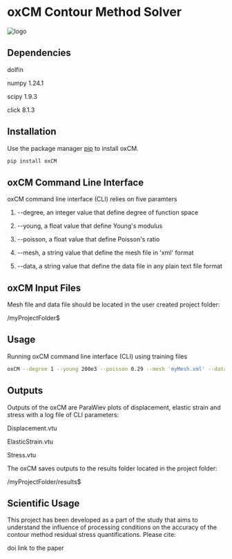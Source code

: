 # oxCM Contour Method Solver
![logo](https://raw.githubusercontent.com/fffatttihhh/oxCM/main/logo.png)


## Dependencies
dolfin

numpy 1.24.1

scipy 1.9.3

click 8.1.3


## Installation
Use the package manager [pip](https://pip.pypa.io/en/stable/) to install oxCM.

```bash
pip install oxCM
```

## oxCM Command Line Interface
oxCM command line interface (CLI) relies on five paramters

1. --degree, an integer value that define degree of function space

2. --young, a float value that define Young's modulus

3. --poisson, a float value that define Poisson's ratio

4. --mesh, a string value that define the mesh file in 'xml' format

5. --data, a string value that define the data file in any plain text file format

## oxCM Input Files
Mesh file and data file should be located in the user created project folder:

/myProjectFolder$

## Usage
Running oxCM command line interface (CLI) using training files

```bash
oxCM --degree 1 --young 200e3 --poisson 0.29 --mesh 'myMesh.xml' --data 'myData.txt'
```

## Outputs
Outputs of the oxCM are ParaWiev plots of displacement, elastic strain and stress with a log file of CLI parameters:

Displacement.vtu

ElasticStrain.vtu

Stress.vtu

The oxCM saves outputs to the results folder located in the project folder:

/myProjectFolder/results$

## Scientific Usage
This project has been developed as a part of the study that aims to understand the influence of processing conditions on the accuracy of the contour method residual stress quantifications. Please cite:

doi link to the paper
